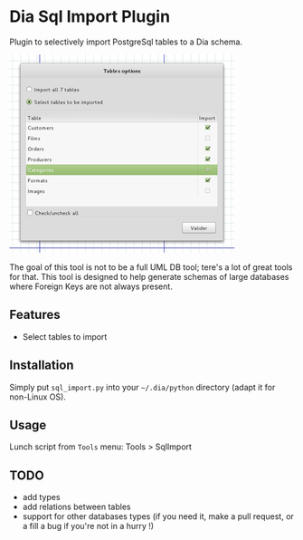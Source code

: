 # Dia Sql Import Plugin

Plugin to selectively import PostgreSql tables to a Dia schema.

![](screenshot.png)

The goal of this tool is not to be a full UML DB tool; tere's a lot of great tools for that.
This tool is designed to help generate schemas of large databases where Foreign Keys are not always present.

## Features

  * Select tables to import

## Installation

Simply put `sql_import.py` into your `~/.dia/python` directory (adapt it for non-Linux OS).

## Usage

Lunch script from `Tools` menu: Tools > SqlImport


## TODO

  * add types
  * add relations between tables
  * support for other databases types (if you need it, make a pull request, or a fill a bug if you're not in a hurry !)